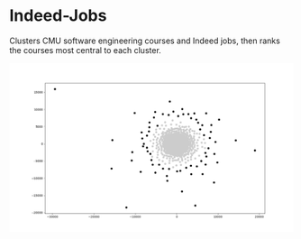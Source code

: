 # Indeed-Jobs
Clusters CMU software engineering courses and Indeed jobs, then ranks the courses most central to each cluster.

![exampleCluster](exampleCluster.png)
